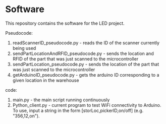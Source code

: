 # Software
This repository contains the software for the LED project. 

Pseudocode:
1) readScannerID_pseudocode.py - reads the ID of the scanner currently being used
2) sendPartLocationAndRFID_pseudocode.py - sends the location and RFID of the part that was just scanned to the microcontroller
3) sendPartLocation_pseudocode.py - sends the location of the part that was just scanned to the microcontroller
4) getArduinoID_pseudocode.py - gets the arduino ID corresponding to a given location in the warehouse

code: 
1) main.py - the main script running continuously 
2) Python_client.py - current program to test WiFi connectivity to Arduino. To use, input a string in the form [storLoc,pickerID,on/off] (e.g. "356,12,on").
